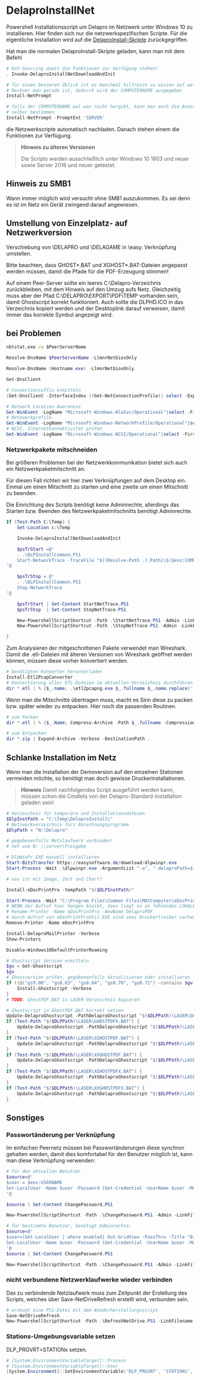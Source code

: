 # DelaproInstallNet

Powershell Installationsscript um Delapro im Netzwerk unter Windows 10 zu installieren. Hier finden sich nur die netzwerkspezifischen Scripte. Für die eigentliche Installation wird auf die [DelaproInstall-Skripte](https://github.com/Delapro/DelaproInstall) zurückgegriffen.

Hat man die normalen DelaproInstall-Skripte geladen, kann man mit dem Befehl 

```Powershell
# Dot-Sourcing damit die Funktionen zur Verfügung stehen!
. Invoke-DelaproInstallNetDownloadAndInit

# für einen besseren Üblick ist es manchmal hilfreich zu wissen auf welchem
# Rechner man gerade ist, dadurch wird der COMPUTERNAME ausgegeben
Install-NetPrompt

# falls der COMPUTERNAME mal was nicht hergibt, kann man auch die Anzeige
# selber bestimmen
Install-NetPrompt -PromptExt 'SERVER'
```

die Netzwerkscripte automatisch nachladen. Danach stehen einem die Funktionen zur Verfügung.

> **Hinweis zu älteren Versionen**
>
> Die Scripts werden ausschließlich unter Windows 10 1803 und neuer sowie Server 2016 und neuer getestet.

## Hinweis zu SMB1

Wann immer möglich wird versucht ohne SMB1 auszukommen. Es sei denn es ist im Netz ein Gerät zwingend darauf angewiesen.

## Umstellung von Einzelplatz- auf Netzwerkversion

Verschiebung von \DELAPRO und \DELAGAME in \easy. Verknüpfung umstellen.

Bitte beachten, dass GHOST*.BAT und XGHOST*.BAT-Dateien angepasst werden müssen, damit die Pfade für die PDF-Erzeugung stimmen!

Auf einem Peer-Server sollte ein leeres C:\Delapro-Verzeichnis zurückbleiben, mit dem Hinweis auf den Umzug aufs Netz. Gleichzeitig muss aber der Pfad C:\DELAPRO\EXPORT\PDF\TEMP vorhanden sein, damit Ghostscript korrekt funktioniert. Auch sollte die DLPHD.ICO in das Verzeichnis kopiert werden und der Desktoplink darauf verweisen, damit immer das korrekte Symbol angezeigt wird.

## bei Problemen
```cmd
nbtstat.exe /a $PeerServerName
```

```Powershell
Resolve-DnsName $PeerServerName -LlmnrNetbiosOnly

Resolve-DnsName (Hostname.exe) -LlmnrNetbiosOnly

Get-DnsClient

# Connectionsuffix ermitteln
(Get-DnsClient -InterfaceIndex ((Get-NetConnectionProfile)| select -ExpandProperty Interfaceindex)).ConnectionSpecificSuffix

# Network Location Awareness
Get-WinEvent -LogName "Microsoft-Windows-NlaSvc/Operational"|select -First 5 | ft -Wrap
# Netzwerkprofile
Get-WinEvent -LogName "Microsoft-Windows-NetworkProfile/Operational"|select -First 5 | ft -Wrap
# NCSI, Internetkonnektivität prüfen
Get-WinEvent -LogName "Microsoft-Windows-NCSI/Operational"|select -First 5 | ft -Wrap
```

### Netzwerkpakete mitschneiden

Bei größeren Problemen bei der Netzwerkkommunikation bietet sich auch ein Netzwerkpaketmitschnitt an.

Für diesen Fall richten wir hier zwei Verknüpfungen auf dem Desktop ein. Einmal um einen Mitschnitt zu starten und eine zweite um einen Mitschnitt zu beenden.

Die Einrichtung des Scripts benötigt keine Adminrechte, allerdings das Starten bzw. Beenden des Netzwerkpaketmitschnitts benötigt Adminrechte.

```Powershell
If (Test-Path C:\Temp) {
    Set-Location c:\Temp

    Invoke-DelaproInstallNetDownloadAndInit

    $psTrStart =@'
    . .\DLPInstallCommon.PS1
    Start-NetworkTrace -TraceFile "$((Resolve-Path .).Path)\$($env:COMPUTERNAME)_$((Get-Date -Format o).Replace(':','_')).etl"
'@

    $psTrStop = @'
    . .\DLPInstallCommon.PS1
    Stop-NetworkTrace
'@

    $psTrStart | Set-Content StartNetTrace.PS1
    $psTrStop  | Set-Content StopNetTrace.PS1

    New-PowershellScriptShortcut -Path .\StartNetTrace.PS1 -Admin -LinkFilename 'Trace starten' -Description 'Startet einen Netzwerkpaketmitschnitt' -Folder (Get-DesktopFolder)
    New-PowershellScriptShortcut -Path .\StopNetTrace.PS1 -Admin -LinkFilename 'Trace stoppen' -Description 'Stopt einen Netzwerkpaketmitschnitt' -Folder (Get-DesktopFolder)

}
```

Zum Analysieren der mitgeschnittenen Pakete verwendet man Wireshark. Damit die .etl-Dateien mit älteren Versionen von Wireshark geöffnet werden können, müssen diese vorher konvertiert werden.

```Powershell
# benötigten Konverter herunterladen
Install-Etl2PcapConverter
# Konvertierung aller ETL-Dateien im aktuellen Verzeichnis durchführen
dir *.etl | % {$_.name; .\etl2pcapng.exe $_.fullname $_.name.replace('.etl','.pcapng')}
```

Wenn man die Mitschnitte übertragen muss, macht es Sinn diese zu packen bzw. später wieder zu entpacken. Hier noch die passenden Routinen.

```Powershell
# zum Packen
dir *.etl | % {$_.Name; Compress-Archive -Path $_.fullname -CompressionLevel Optimal -DestinationPath $_.Name.Replace('.etl','.zip')}

# zum Entpacken
dir *.zip | Expand-Archive -Verbose -DestinationPath .
```

## Schlanke Installation im Netz

Wenn man die Installation der Demoversion auf den einzelnen Stationen vermeiden möchte, so benötigt man doch gewisse Druckerinstallationen.

> **Hinweis**
> Damit nachfolgendes Script ausgeführt werden kann, müssen schon die Cmdlets von der Delapro-Standard-Installation geladen sein!

``` Powershell
# Verzeichnis für temporäre und Installationsdateien
$DlpInstPath = "C:\Temp\DelaproInstall\"
# Netzwerkverzeichnis fürs Abrechnungsprogramm
$DlpPath = "N:\Delapro"

# gegebenenfalls Netzlaufwerk verbinden!
# net use N: \\server\Freigabe

# DlpWinPr.EXE manuell installieren
Start-BitsTransfer https://easysoftware.de/download/dlpwinpr.exe
Start-Process -Wait .\dlpwinpr.exe -ArgumentList "-a", "-delaproPath=$($DlpPath)"

# was ist mit Image, Zert und Chart?

Install-eDocPrintPro -tempPath "$($DLPInstPath)"

Start-Process -Wait "C:\Program Files\Common Files\MAYComputer\eDocPrintPro\eDocPrintProUtil.EXE" -ArgumentList "/AddPrinter", '/Printer="DelaproPDF"', '/Driver="eDocPrintPro"', '/ProfilePath="C:\ProgramData\eDocPrintPro\DelaproPDF.ESFX"', "/Silent"
# WENN der Aufruf hier hängen bleibt, dann liegt es an fehlenden LOKALEN Adminrechten!!
# Rename-Printer -Name eDocPrintPro -NewName DelaproPDF
# durch Aufruf von eDocPrintProUtil.EXE sind zwei Druckertreiber vorhanden, deshalb den Standard eDocPrintPro löschen
Remove-Printer -Name eDocPrintPro

Install-DelaproMailPrinter -Verbose
Show-Printers

Disable-Windows10DefaultPrinterRoaming

# Ghostscript Version ermitteln
$gv = Get-Ghostscript
$gv
# Ghostversion prüfen, gegebenenfalls aktualisieren oder installieren
If ((@("gs9.00", "gs8.63", "gs8.64", "gs8.70", "gs8.71") -contains $gv[0].Name -and $gv.length -eq 1) -or ($gv.length -eq 0) -or ($null -eq $gv) {
    Install-Ghostscript -Verbose
}
# TODO: GhostPDF.BAT in LASER-Verzeichnis kopieren

# Ghostscript in GhostPDF.BAT korrekt setzen
Update-DelaproGhostscript -PathDelaproGhostscript "$($DLPPath)\LASER\GHOSTPDF.BAT" -Verbose
If (Test-Path "$($DLPPath)\LASER\GHOSTPDFX.BAT") {
    Update-DelaproGhostscript -PathDelaproGhostscript "$($DLPPath)\LASER\GHOSTPDFX.BAT" -Verbose
}
If (Test-Path "$($DLPPath)\LASER\XGHOSTPDF.BAT") {
    Update-DelaproGhostscript -PathDelaproGhostscript "$($DLPPath)\LASER\XGHOSTPDF.BAT" -Verbose
}
If (Test-Path "$($DLPPath)\LASER\XXGHOSTPDF.BAT") {
    Update-DelaproGhostscript -PathDelaproGhostscript "$($DLPPath)\LASER\XXGHOSTPDF.BAT" -Verbose
}
If (Test-Path "$($DLPPath)\LASER\XGHOSTPDFX.BAT") {
    Update-DelaproGhostscript -PathDelaproGhostscript "$($DLPPath)\LASER\XGHOSTPDFX.BAT" -Verbose
}
If (Test-Path "$($DLPPath)\LASER\XXGHOSTPDFX.BAT") {
    Update-DelaproGhostscript -PathDelaproGhostscript "$($DLPPath)\LASER\XXGHOSTPDFX.BAT" -Verbose
}

```

## Sonstiges

### Passwortänderung per Verknüpfung

Im einfachen Peernetz müssen bei Passwortänderungen diese synchron gehalten werden, damit dies komfortabel für den Benutzer möglich ist, kann man diese Verknüpfung verwenden:

```Powershell
# für den aktuellen Benutzer
$source=@'
$user = $env:USERNAME
Set-LocalUser -Name $user -Password (Get-Credential -UserName $user -Message 'Bitte neues Passwort eingeben').Password
'@

$source | Set-Content ChangePassword.PS1

New-PowershellScriptShortcut -Path .\ChangePassword.PS1 -Admin -LinkFilename 'Kennwort ändern' -Description 'Erlaubt das ändern des Kennworts des aktuellen Benutzers' -Folder (Get-DesktopFolder)

# für bestimmte Benutzer, benötigt Adminrechte:
$source=@'
$user=(Get-LocalUser | where enabled| Out-GridView -PassThru -Title "Bitte Benutzer zum Passwort ändern auswählen").name
Set-LocalUser -Name $user -Password (Get-Credential -UserName $user -Message 'Bitte neues Passwort eingeben').Password
'@
$source | Set-Content ChangePassword.PS1

New-PowershellScriptShortcut -Path .\ChangePassword.PS1 -Admin -LinkFilename 'Kennwort ändern' -Description 'Erlaubt das ändern des Kennworts eines bestimmten Benutzers' -Folder (Get-DesktopFolder -AllUsers)
```

### nicht verbundene Netzwerklaufwerke wieder verbinden

Das zu verbindende Netzlaufwerk muss zum Zeitpunkt der Erstellung des Scripts, welches über Save-NetDriveRefresh erstellt wird, verbunden sein.

```Powershell
# erzeugt eine PS1-Datei mit dem Wiederherstellungsscript
Save-NetDriveRefresh
New-PowershellScriptShortcut -Path .\RefreshNetDrive.PS1 -LinkFilename 'Netzlaufwerk-Verbindung wiederherstellen' -Description 'Stellt die Verbindung zu einem Netzlaufwerk wieder her.' -Folder (Get-DesktopFolder -CurrentUser)
```

### Stations-Umgebungsvariable setzen

DLP_PRGVRT=STATIONx setzen.

```Powershell
# [System.EnvironmentVariableTarget]::Process
# [System.EnvironmentVariableTarget]::User
[System.Environment]::SetEnvironmentVariable('DLP_PRGVRT', 'STATION1', [System.EnvironmentVariableTarget]::Machine)
```
